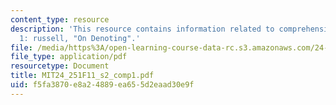```yaml
---
content_type: resource
description: 'This resource contains information related to comprehension exercise
  1: russell, "On Denoting".'
file: /media/https%3A/open-learning-course-data-rc.s3.amazonaws.com/24-251-introduction-to-philosophy-of-language-fall-2011/f5fa3870e8a24889ea655d2eaad30e9f_MIT24_251F11_s2_comp1.pdf
file_type: application/pdf
resourcetype: Document
title: MIT24_251F11_s2_comp1.pdf
uid: f5fa3870-e8a2-4889-ea65-5d2eaad30e9f
---
```

